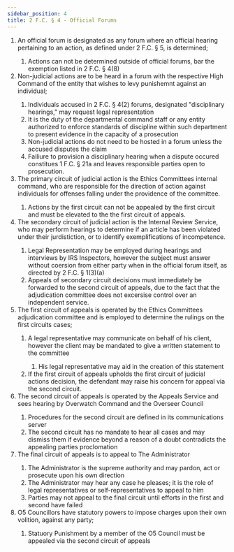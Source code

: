 ```yaml
---
sidebar_position: 4
title: 2 F.C. § 4 - Official Forums
---
```


<ol>
	<li>An official forum is designated as any forum where an official hearing pertaining to an action, as defined under 2 F.C. § 5, is determined;</li>
	<ol style={{'list-style' : 'lower-alpha'}}>
		<li>Actions can not be determined outside of official forums, bar the exemption listed in 2 F.C. § 4(8)</li>
	</ol>
	<li>Non-judicial actions are to be heard in a forum with the respective High Command of the entity that wishes to levy punishemnt against an individual;</li>
	<ol style={{'list-style' : 'lower-alpha'}}>
		<li>Individuals accused in 2 F.C. § 4(2) forums, designated "disciplinary hearings," may request legal representation</li>
		<li>It is the duty of the departmental command staff or any entity authorized to enforce standards of discipline within such department to present evidence in the capacity of a prosecution</li>
		<li>Non-judicial actions do not need to be hosted in a forum unless the accused disputes the claim</li>
		<li>Failiure to provision a disciplinary hearing when a dispute occured constitues 1 F.C. § 21a and leaves responsible parties open to prosecution.</li>
	</ol>
	<li>The primary circuit of judicial action is the Ethics Committees internal command, who are responsible for the direction of action against individuals for offenses falling under the providence of the committee.</li>
	<ol style={{'list-style' : 'lower-alpha'}}>
		<li>Actions by the first circuit can not be appealed by the first circuit and must be elevated to the the first circuit of appeals.</li>
	</ol>
	<li>The secondary circuit of judicial action is the Internal Review Service, who may perform hearings to determine if an article has been violated under their jurdistiction, or to identify exemplifications of incompetence.</li>
	<ol style={{'list-style' : 'lower-alpha'}}>
		<li>Legal Representation may be employed during hearings and interviews by IRS Inspectors, however the subject must answer without coersion from either party when in the official forum itself, as directed by 2 F.C. § 1(3)(a)</li>
		<li>Appeals of secondary circuit decisions must immediately be forwarded to the second circuit of appeals, due to the fact that the adjudication committee does not excersise control over an independent service.</li>
	</ol>
	<li>The first circuit of appeals is operated by the Ethics Committees adjudication committee and is employed to determine the rulings on the first circuits cases;</li>
	<ol style={{'list-style' : 'lower-alpha'}}>
		<li>A legal representative may communicate on behalf of his client, however the client may be mandated to give a written statement to the committee</li>
		<ol style={{'list-style' : 'lower-roman'}}>
			<li>His legal representative may aid in the creation of this statement</li>
		</ol>
		<li>If the first circuit of appeals upholds the first circuit of judicial actions decision, the defendant may raise his concern for appeal via the second circuit.</li>
	</ol>
	<li>The second circuit of appeals is operated by the Appeals Service and sees hearing by Overwatch Command and the Overseer Council</li>
	<ol style={{'list-style' : 'lower-alpha'}}>
		<li>Procedures for the second circuit are defined in its communications server</li>
		<li>The second circuit has no mandate to hear all cases and may dismiss them if evidence beyond a reason of a doubt contradicts the appealing parties proclomation</li>
	</ol>
	<li>The final circuit of appeals is to appeal to The Administrator</li>
	<ol style={{'list-style' : 'lower-alpha'}}>
		<li>The Administrator is the supreme authority and may pardon, act or prosecute upon his own direction</li>
		<li>The Administrator may hear any case he pleases; it is the role of legal representatives or self-representatives to appeal to him</li>
		<li>Parties may not appeal to the final circuit until efforts in the first and second have failed</li>
	</ol>
	<li>O5 Councillors have statutory powers to impose charges upon their own volition, against any party;</li>
	<ol style={{'list-style' : 'lower-alpha'}}>
		<li>Statuory Punishment by a member of the O5 Council must be appealed via the second circuit of appeals</li>
	</ol>
</ol>